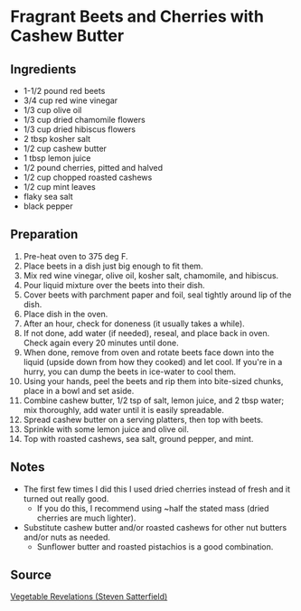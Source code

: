 # Fragrant Beets and Cherries with Cashew Butter

## Ingredients

- 1-1/2 pound red beets
- 3/4 cup red wine vinegar
- 1/3 cup olive oil
- 1/3 cup dried chamomile flowers
- 1/3 cup dried hibiscus flowers
- 2 tbsp kosher salt
- 1/2 cup cashew butter
- 1 tbsp lemon juice
- 1/2 pound cherries, pitted and halved
- 1/2 cup chopped roasted cashews
- 1/2 cup mint leaves
- flaky sea salt
- black pepper

## Preparation

1. Pre-heat oven to 375 deg F.
1. Place beets in a dish just big enough to fit them.
1. Mix red wine vinegar, olive oil, kosher salt, chamomile, and hibiscus.
1. Pour liquid mixture over the beets into their dish.
1. Cover beets with parchment paper and foil, seal tightly around lip of the dish.
1. Place dish in the oven.
1. After an hour, check for doneness (it usually takes a while).
1. If not done, add water (if needed), reseal, and place back in oven. Check again every 20 minutes until done.
1. When done, remove from oven and rotate beets face down into the liquid (upside down from how they cooked) and let cool. If you're in a hurry, you can dump the beets in ice-water to cool them.
1. Using your hands, peel the beets and rip them into bite-sized chunks, place in a bowl and set aside.
1. Combine cashew butter, 1/2 tsp of salt, lemon juice, and 2 tbsp water; mix thoroughly, add water until it is easily spreadable.
1. Spread cashew butter on a serving platters, then top with beets.
1. Sprinkle with some lemon juice and olive oil.
1. Top with roasted cashews, sea salt, ground pepper, and mint.

## Notes

- The first few times I did this I used dried cherries instead of fresh and it turned out really good.
    - If you do this, I recommend using ~half the stated mass (dried cherries are much lighter). 
- Substitute cashew butter and/or roasted cashews for other nut butters and/or nuts as needed.
    - Sunflower butter and roasted pistachios is a good combination. 

## Source

[Vegetable Revelations (Steven Satterfield)](https://www.harpercollins.com/products/vegetable-revelations-steven-satterfield?variant=40650167189538)